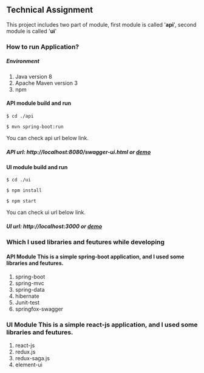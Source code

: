 
  
## Technical Assignment  
  
This project includes two part of module, first module is called '**api**', second module is called '**ui**'  
  
  
### How to run Application?   
##### Environment  
1. Java version 8  
2. Apache Maven version 3  
3. npm   
  
#### API  module build and run  
```  
$ cd ./api  
```  
```  
$ mvn spring-boot:run  
```  
You can check api url below link.  
##### API url: http://localhost:8080/swagger-ui.html  or [demo](http://ec2-34-204-1-207.compute-1.amazonaws.com:8080/swagger-ui.html)
  
#### UI  module build and run  
```  
$ cd ./ui  
```  
```  
$ npm install  
```  
```  
$ npm start  
```  
You can check ui url below link.  
##### UI url: http://localhost:3000  or [demo](http://technical-assignment-ui.s3-website-us-east-1.amazonaws.com/)
  
### Which I used libraries and feutures while developing  
  
#### API Module This is a simple spring-boot application, and I used some libraries and feutures.  
  
1. spring-boot  
2. spring-mvc  
2. spring-data  
3. hibernate  
4. Junit-test  
5. springfox-swagger   
  
### UI Module This is a simple react-js application, and I used some libraries and feutures.  
  
1. react-js   
2. redux.js   
2. redux-saga.js   
3. element-ui
